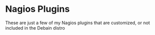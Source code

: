 Nagios Plugins
==============

These are just a few of my Nagios plugins that are customized, or not included in the Debain distro


